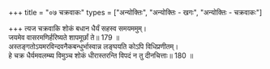 +++
title = "०७ चक्रवाकः"
types = ["अन्योक्तिः", "अन्योक्तिः - खगः", "अन्योक्तिः - चक्रवाकः"]

+++
त्यज चक्रवाकि शोकं बधान धैर्यं सहस्व समयममुम्।  
जयमेव वासरमणिर्हरिष्यते शापमूर्छां ते॥ 179 ॥  
अस्तङ्गतोऽयमरविन्दवनैकबन्धुर्भास्वान्न लङ्घयति कोऽपि विधिप्रणीतम्।  
हे चक्र धैर्यमवलम्ब्य विमुञ्च शोकं धीरास्तरन्ति विपदं न तु दीनचित्ताः॥ 180 ॥  